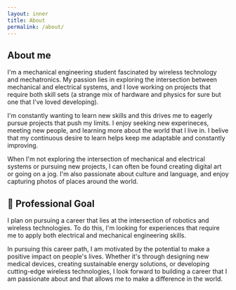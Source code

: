 ```yaml
---
layout: inner
title: About
permalink: /about/
---
```


## About me 
I'm a mechanical engineering student fascinated by wireless technology and mechatronics. My passion lies in exploring the intersection between mechanical and electrical systems, and I love working on projects that require both skill sets (a strange mix of hardware and physics for sure but one that I've loved developing).

I'm constantly wanting to learn new skills and this drives me to eagerly pursue projects that push my limits. I enjoy seeking new experineces, meeting new people, and learning more about the world that I live in. I belive that my continuous desire to learn helps keep me adaptable and constantly improving.

When I'm not exploring the intersection of mechanical and electrical systems or pursuing new projects, I can often be found creating digital art or going on a jog. I'm also passionate about culture and language, and enjoy capturing photos of places around the world.

## 🚀 Professional Goal

I plan on pursuing a career that lies at the intersection of robotics and wireless technologies. To do this, I'm looking for experiences that require me to apply both electrical and mechanical engineering skills. 

In pursuing this career path, I am motivated by the potential to make a positive impact on people's lives. Whether it's through designing new medical devices, creating sustainable energy solutions, or developing cutting-edge wireless technologies, I look forward to building a career that I am passionate about and that allows me to make a difference in the world.
